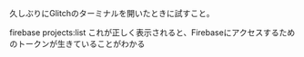 久しぶりにGlitchのターミナルを開いたときに試すこと。

firebase projects:list
これが正しく表示されると、Firebaseにアクセスするためのトークンが生きていることがわかる

